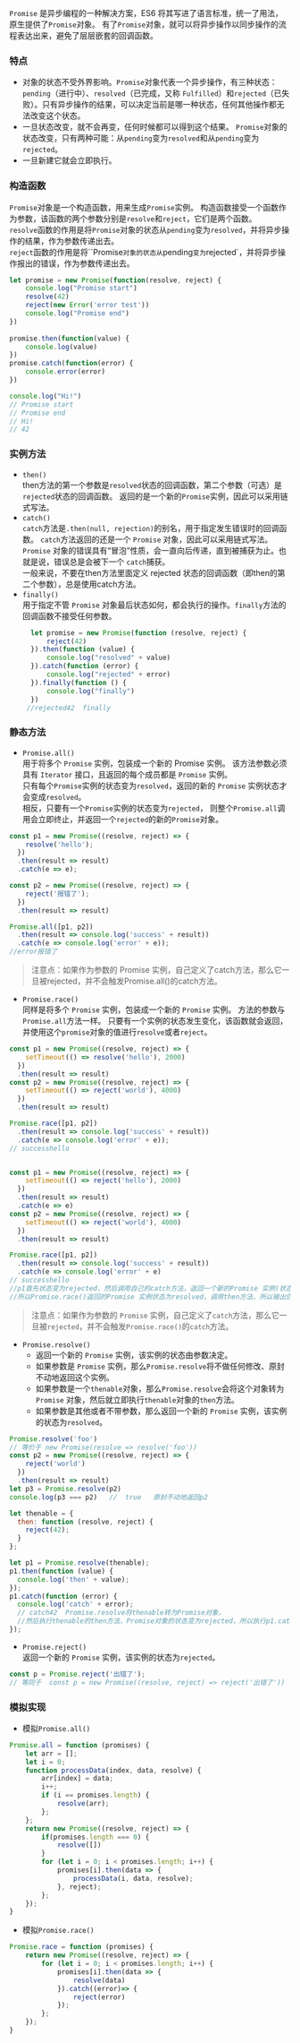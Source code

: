 `Promise` 是异步编程的一种解决方案，ES6 将其写进了语言标准，统一了用法，原生提供了`Promise`对象。
有了`Promise`对象，就可以将异步操作以同步操作的流程表达出来，避免了层层嵌套的回调函数。
### 特点
- 对象的状态不受外界影响。`Promise`对象代表一个异步操作，有三种状态：`pending`（进行中）、`resolved`（已完成，又称 `Fulfilled`）和`rejected`（已失败）。只有异步操作的结果，可以决定当前是哪一种状态，任何其他操作都无法改变这个状态。
- 一旦状态改变，就不会再变，任何时候都可以得到这个结果。
`Promise`对象的状态改变，只有两种可能：从`pending`变为`resolved`和从`pending`变为`rejected`。
- 一旦新建它就会立即执行。
### 构造函数
`Promise`对象是一个构造函数，用来生成`Promise`实例。
构造函数接受一个函数作为参数，该函数的两个参数分别是`resolve`和`reject`，它们是两个函数。<br>
`resolve`函数的作用是将`Promise`对象的状态从`pending`变为`resolved`，并将异步操作的结果，作为参数传递出去。<br>
`reject`函数的作用是将``Promise`对象的状态从`pending`变为`rejected`，并将异步操作报出的错误，作为参数传递出去。
```js
let promise = new Promise(function(resolve, reject) {
    console.log("Promise start")
    resolve(42)
    reject(new Error('error test'))
    console.log("Promise end")
})
  
promise.then(function(value) {
    console.log(value)
})
promise.catch(function(error) {
    console.error(error)
})

console.log("Hi!")
// Promise start
// Promise end
// Hi!
// 42
```
### 实例方法
- `then()`<br>
then方法的第一个参数是`resolved`状态的回调函数，第二个参数（可选）是`rejected`状态的回调函数。
返回的是一个新的`Promise`实例，因此可以采用链式写法。
- `catch()`<br>
`catch`方法是`.then(null, rejection)`的别名，用于指定发生错误时的回调函数。
`catch`方法返回的还是一个 `Promise` 对象，因此可以采用链式写法。<br>
`Promise` 对象的错误具有“冒泡”性质，会一直向后传递，直到被捕获为止。也就是说，错误总是会被下一个
`catch`捕获。<br>
一般来说，不要在then方法里面定义 rejected 状态的回调函数（即then的第二个参数），总是使用catch方法。
- `finally()`<br>
用于指定不管 `Promise` 对象最后状态如何，都会执行的操作。`finally`方法的回调函数不接受任何参数。
  ```js
    let promise = new Promise(function (resolve, reject) {
        reject(42)
    }).then(function (value) {
        console.log("resolved" + value)
    }).catch(function (error) {
        console.log("rejected" + error)
    }).finally(function () {
        console.log("finally")
    })
   //rejected42  finally
  ```
### 静态方法
- `Promise.all()` <br>
用于将多个 `Promise` 实例，包装成一个新的 Promise 实例。
该方法参数必须具有 `Iterator` 接口，且返回的每个成员都是 `Promise` 实例。<br>
只有每个`Promise`实例的状态变为`resolved`，返回的新的 `Promise` 实例状态才会变成`resolved`。<br>
相反，只要有一个`Promise`实例的状态变为`rejected`， 则整个`Promise.all`调用会立即终止，并返回一个`rejected`的新的`Promise`对象。
```js
const p1 = new Promise((resolve, reject) => {
    resolve('hello');
  })
  .then(result => result)
  .catch(e => e);

const p2 = new Promise((resolve, reject) => {
    reject('报错了');
  })
  .then(result => result)

Promise.all([p1, p2])
  .then(result => console.log('success' + result))
  .catch(e => console.log('error' + e));
//error报错了
```
> 注意点：如果作为参数的 Promise 实例，自己定义了catch方法，那么它一旦被rejected，并不会触发Promise.all()的catch方法。

- `Promise.race()`<br>
同样是将多个 `Promise` 实例，包装成一个新的 `Promise` 实例。
方法的参数与`Promise.all`方法一样。
只要有一个实例的状态发生变化，该函数就会返回，并使用这个`promise`对象的值进行`resolve`或者`reject`。
```js
const p1 = new Promise((resolve, reject) => {
    setTimeout(() => resolve('hello'), 2000)
  })
  .then(result => result)
const p2 = new Promise((resolve, reject) => {
    setTimeout(() => reject('world'), 4000)
  })
  .then(result => result)

Promise.race([p1, p2])
  .then(result => console.log('success' + result))
  .catch(e => console.log('error' + e));
// successhello


const p1 = new Promise((resolve, reject) => {
    setTimeout(() => reject('hello'), 2000)
  })
  .then(result => result)
  .catch(e => e)
const p2 = new Promise((resolve, reject) => {
    setTimeout(() => reject('world'), 4000)
  })
  .then(result => result)

Promise.race([p1, p2])
  .then(result => console.log('success' + result))
  .catch(e => console.log('error' + e)
// successhello
//p1首先状态变为rejected，然后调用自己的catch方法，返回一个新的Promise 实例(状态为resolved)，
//所以Promise.race()返回的Promise 实例状态为resolved，调用then方法，所以输出仍然是successhello。
```
> 注意点：如果作为参数的 `Promise` 实例，自己定义了`catch`方法，那么它一旦被`rejected`，并不会触发`Promise.race()`的`catch`方法。

- `Promise.resolve()`<br>
  - 返回一个新的 `Promise` 实例，该实例的状态由参数决定。
  - 如果参数是 `Promise` 实例，那么`Promise.resolve`将不做任何修改、原封不动地返回这个实例。
  - 如果参数是一个`thenable`对象，那么`Promise.resolve`会将这个对象转为 `Promise` 对象，然后就立即执行`thenable`对象的`then`方法。
  - 如果参数是其他或者不带参数，那么返回一个新的 `Promise` 实例，该实例的状态为`resolved`。
```js
Promise.resolve('foo')     
// 等价于 new Promise(resolve => resolve('foo'))
const p2 = new Promise((resolve, reject) => {
    reject('world')
  })
  .then(result => result)
let p3 = Promise.resolve(p2)
console.log(p3 === p2)   //  true   原封不动地返回p2

let thenable = {
  then: function (resolve, reject) {
    reject(42);
  }
};

let p1 = Promise.resolve(thenable);
p1.then(function (value) {
  console.log('then' + value); 
});
p1.catch(function (error) {
  console.log('catch' + error);   
  // catch42  Promise.resolve将thenable转为Promise对象，
  //然后执行thenable的then方法，Promise对象的状态变为rejected，所以执行p1.catch方法。
});
```

- `Promise.reject()`<br>
返回一个新的 `Promise` 实例，该实例的状态为`rejected`。
```js
const p = Promise.reject('出错了');  
// 等同于  const p = new Promise((resolve, reject) => reject('出错了'))
```

### 模拟实现
- 模拟`Promise.all()`
```js
Promise.all = function (promises) {
    let arr = [];
    let i = 0;
    function processData(index, data, resolve) {
        arr[index] = data;
        i++;
        if (i == promises.length) {
            resolve(arr);
        };
    };
    return new Promise((resolve, reject) => {
        if(promises.length === 0) {
            resolve([])
        }
        for (let i = 0; i < promises.length; i++) {
            promises[i].then(data => {
                processData(i, data, resolve);
            }, reject);
        };
    });
}
```
- 模拟`Promise.race()`
```js
Promise.race = function (promises) {
    return new Promise((resolve, reject) => {
        for (let i = 0; i < promises.length; i++) {
            promises[i].then(data => {
                resolve(data)
            }).catch((error)=> {
                reject(error)
            });
        };
    });
}
```